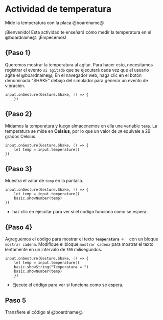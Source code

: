 # Actividad de temperatura

Mide la temperatura con la placa @boardname@

¡Bienvenido! Esta actividad te enseñará cómo medir la temperatura en el @boardname@. ¡Empecemos!


## {Paso 1}

Queremos mostrar la temperatura al agitar. Para hacer esto, necesitamos registrar el evento `si agitado` que se ejecutará cada vez que el usuario agite el @boardname@; En el navegador web, haga clic en el botón denominado "SHAKE" debajo del simulador para generar un evento de vibración.

```blocks
input.onGesture(Gesture.Shake, () => {
    })
```
## {Paso 2}

Midamos la temperatura y luego almacenemos en ella una variable `temp`. La temperatura se mide en **Celsius**, por lo que un valor de `29` equivale a 29 grados Celsius.

```blocks
input.onGesture(Gesture.Shake, () => {
    let temp = input.temperature()
})
```
## {Paso 3}

Muestra el valor de `temp` en la pantalla.

```blocks
input.onGesture(Gesture.Shake, () => {
    let temp = input.temperature()
    basic.showNumber(temp)
})
```

* haz clic en ejecutar para ver si el código funciona como se espera.



## {Paso 4}

Agreguemos el código para mostrar el texto **`Temperatura =  `**  con un bloque `mostrar cadena`. Modifique el bloque `mostrar cadena` para mostrar el texto lentamente en un intervalo de `300` milisegundos.

```blocks
input.onGesture(Gesture.Shake, () => {
    let temp = input.temperature()
    basic.showString("Temperatura = ")
    basic.showNumber(temp)
    })
```

* Ejecute el código para ver si funciona como se espera.

## Paso 5

Transfiere el código al @boardname@.